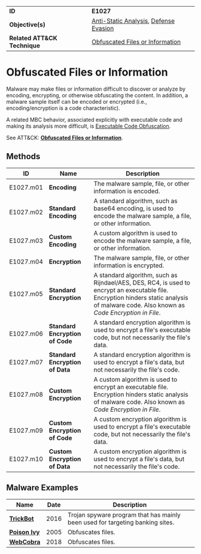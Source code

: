|||
|---|---|
|**ID**|**E1027**|
|**Objective(s)**|[Anti-Static Analysis](https://github.com/MBCProject/mbc-markdown/tree/master/anti-static-analysis), [Defense Evasion](https://github.com/MBCProject/mbc-markdown/tree/master/defense-evasion)|
|**Related ATT&CK Technique**|[Obfuscated Files or Information](https://attack.mitre.org/techniques/T1027)|


Obfuscated Files or Information
===============================
Malware may make files or information difficult to discover or analyze by encoding, encrypting, or otherwise obfuscating the content. In addition, a malware sample itself can be encoded or encrypted (i.e., encoding/encryption is a code characteristic).

A related MBC behavior, associated explicitly with executable code and making its analysis more difficult, is [Executable Code Obfuscation](https://github.com/MBCProject/mbc-markdown/tree/master/anti-static-analysis/exe-code-obfuscate.md).

See ATT&CK: [**Obfuscated Files or Information**](https://attack.mitre.org/techniques/T1027/).

Methods
-------
|ID|Name|Description|
|---|---|---|
|E1027.m01|**Encoding**|The malware sample, file, or other information is encoded.|
|E1027.m02|**Standard Encoding**|A standard algorithm, such as base64 encoding, is used to encode the malware sample, a file, or other information.|
|E1027.m03|**Custom Encoding**|A custom algorithm is used to encode the malware sample, a file, or other information.|
|E1027.m04|**Encryption**|The malware sample, file, or other information is encrypted.|
|E1027.m05|**Standard Encryption**|A standard algorithm, such as Rijndael/AES, DES, RC4, is used to encrypt an executable file. Encryption hinders static analysis of malware code. Also known as *Code Encryption in File*.|
|E1027.m06|**Standard Encryption of Code**|A standard encryption algorithm is used to encrypt a file's executable code, but not necessarily the file's data.|
|E1027.m07|**Standard Encryption of Data**|A standard encryption algorithm is used to encrypt a file's data, but not necessarily the file's code.|
|E1027.m08|**Custom Encryption**|A custom algorithm is used to encrypt an executable file. Encryption hinders static analysis of malware code. Also known as *Code Encryption in File*.|
|E1027.m09|**Custom Encryption of Code**|A custom encryption algorithm is used to encrypt a file's executable code, but not necessarily the file's data.|
|E1027.m10|**Custom Encryption of Data**|A custom encryption algorithm is used to encrypt a file's data, but not necessarily the file's code.|

Malware Examples
----------------
|Name|Date|Description|
|---|---|---|
|[**TrickBot**](https://github.com/MBCProject/mbc-markdown/tree/master/xample-malware/trickbot.md)|2016|Trojan spyware program that has mainly been used for targeting banking sites.|
|[**Poison Ivy**](https://github.com/MBCProject/mbc-markdown/tree/master/xample-malware/poison-ivy.md)|2005|Obfuscates files.|
|[**WebCobra**](https://github.com/MBCProject/mbc-markdown/blob/master/xample-malware/webcobra.md)|2018|Obfuscates files.|
